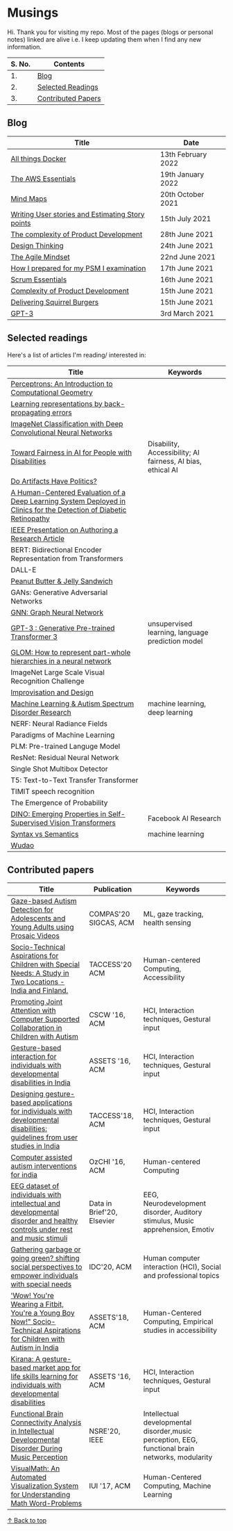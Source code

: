 # Musings 

Hi. Thank you for visiting my repo. Most of the pages (blogs or personal notes) linked are alive i.e. I keep updating them when I find any new information. 


| S. No. | Contents | 
| ------------- | ------------- |
| 1. | [Blog](https://github.com/blessinvarkey/musings#blog)|
| 2. | [Selected Readings](https://github.com/blessinvarkey/musings#papers-selected-readings) |  
| 3. | [Contributed Papers](https://github.com/blessinvarkey/musings#contributed-papers) | 

## Blog

| Title        | Date |
| ------------- | ------------- |
| [All things Docker](https://github.com/blessinvarkey/musings/blob/main/posts/docker/13-02-22-all-things-docker.md)| 13th February 2022 |
| [The AWS Essentials](https://github.com/blessinvarkey/musings/blob/main/posts/cloud/aws/theory/19-01-2022-exploring-aws-services.md)| 19th January 2022 |
| [Mind Maps](https://github.com/blessinvarkey/musings/blob/main/posts/agile/scrum/20-10-2021-mind-maps.md)| 20th October 2021 |
| [Writing User stories and Estimating Story points](https://github.com/blessinvarkey/musings/blob/main/posts/agile/scrum/15-07-2021-user-stories-and-story-points.md)| 15th July 2021 |
| [The complexity of Product Development](https://github.com/blessinvarkey/musings/blob/main/posts/agile/scrum/15-06-2021-complexity-of-product-development.md) | 28th June  2021 |
| [Design Thinking](https://github.com/blessinvarkey/musings/blob/main/posts/design/24-06-2021-design-thinking.md)| 24th June 2021 |
| [The Agile Mindset](https://github.com/blessinvarkey/musings/blob/main/posts/agile/scrum/22-06-2021-the-agile-mindset.md)| 22nd June 2021 |
| [How I prepared for my PSM I examination](https://github.com/blessinvarkey/musings/blob/main/posts/agile/scrum/17-06-2021-psm-1-certification.md)| 17th June 2021 |
| [Scrum Essentials](https://github.com/blessinvarkey/musings/blob/main/posts/agile/scrum/16-06-2021-scrum-essentials.md) | 16th June 2021 | 
| [Complexity of Product Development](https://github.com/blessinvarkey/musings/blob/main/posts/agile/scrum/15-06-2021-complexity-of-product-development.md) | 15th June 2021 | 
| [Delivering Squirrel Burgers](https://github.com/blessinvarkey/musings/blob/main/posts/agile/scrum/15-06-2021-scrum-1-squirrel-burgers.md) | 15th June 2021 |
| [GPT-3](https://github.com/blessinvarkey/musings/blob/main/posts/gpt/GPT-3.md)| 3rd March 2021 |


## Selected readings
Here's a list of articles I'm reading/ interested in:

| Title        | Keywords |
| ------------- | ------------- |
| [Perceptrons: An Introduction to Computational Geometry](https://mitpress.mit.edu/books/perceptrons)||
| [Learning representations by back-propagating errors](https://www.nature.com/articles/323533a0)||
| [ImageNet Classification with Deep Convolutional Neural Networks](https://papers.nips.cc/paper/2012/file/c399862d3b9d6b76c8436e924a68c45b-Paper.pdf)||
|[Toward Fairness in AI for People with Disabilities](https://arxiv.org/abs/1907.02227)|Disability, Accessibility; AI fairness, AI bias, ethical AI|
|[Do Artifacts Have Politics?](https://nissenbaum.tech.cornell.edu/papers/Winner.pdf)||
|[A Human-Centered Evaluation of a Deep Learning System Deployed in Clinics for the Detection of Diabetic Retinopathy](https://dl.acm.org/doi/abs/10.1145/3313831.3376718)||
|[IEEE Presentation on Authoring a Research Article](https://ccstatic.ccindex.cn/event/33/39/49/7/rt/1/documents/resourceList1629805348095/finalslidedeckieeeauthorshipoasymposium26thaugust20211629805340579.pdf)|
| BERT: Bidirectional Encoder Representation from Transformers ||
| DALL-E | |
| [Peanut Butter & Jelly Sandwich](http://static.zerorobotics.mit.edu/docs/team-activities/ProgrammingPeanutButterAndJelly.pdf)| |
| GANs: Generative Adversarial Networks ||
| [GNN: Graph Neural Network](https://dataflowr.github.io/website/modules/graph1/) | |
| [GPT-3 : Generative Pre-trained Transformer 3](posts/GPT-3.md) | unsupervised learning, language prediction model |
| [GLOM: How to represent part-whole hierarchies in a neural network](https://arxiv.org/pdf/2102.12627.pdf)||
| ImageNet Large Scale Visual Recognition Challenge ||
| [Improvisation and Design](https://www.researchgate.net/publication/221516785_Improvisation_principles_and_techniques_for_design) ||
| [Machine Learning & Autism Spectrum Disorder Research](https://github.com/blessinvarkey/musings/blob/main/posts/ml-asd-dl.md)|machine learning, deep learning|
| NERF: Neural Radiance Fields | |
| Paradigms of Machine Learning |  |
| PLM: Pre-trained Languge Model | | 
| ResNet: Residual Neural Network | | 
| Single Shot Multibox Detector | |
| T5: Text-to-Text Transfer Transformer ||
| TIMIT speech recognition ||
| The Emergence of Probability ||
| [DINO: Emerging Properties in Self-Supervised Vision Transformers](https://ai.facebook.com/blog/dino-paws-computer-vision-with-self-supervised-transformers-and-10x-more-efficient-training) |Facebook AI Research|
| [Syntax vs Semantics](https://github.com/blessinvarkey/musings/blob/main/posts/Syntax-vs-Semantics.md)| machine learning |
| [Wudao](https://en.pingwest.com/a/8693)||


## Contributed papers

| Title        | Publication | Keywords |
| ------------- | ------------- | ------------- |
| [Gaze-based Autism Detection for Adolescents and Young Adults using Prosaic Videos](https://arxiv.org/pdf/2005.12951.pdf)| COMPAS'20 SIGCAS, ACM |ML, gaze tracking, health sensing |
| [Socio-Technical Aspirations for Children with Special Needs: A Study in Two Locations - India and Finland.](https://dl.acm.org/doi/abs/10.1145/3396076)| TACCESS'20 ACM | Human-centered Computing, Accessibility |
| [Promoting Joint Attention with Computer Supported Collaboration in Children with Autism](https://dl.acm.org/doi/abs/10.1145/2818048.2819930) | CSCW '16, ACM| HCI, Interaction techniques, Gestural input |
|[Gesture-based interaction for individuals with developmental disabilities in India](https://dl.acm.org/doi/abs/10.1145/2982142.2982166)|ASSETS '16, ACM| HCI, Interaction techniques, Gestural input |
|[Designing gesture-based applications for individuals with developmental disabilities: guidelines from user studies in India](https://dl.acm.org/doi/abs/10.1145/3161710)| TACCESS'18, ACM|HCI, Interaction techniques, Gestural input |
|[Computer assisted autism interventions for india](https://dl.acm.org/doi/abs/10.1145/3010915.3011007) | OzCHI '16, ACM|Human-centered Computing |
|[EEG dataset of individuals with intellectual and developmental disorder and healthy controls under rest and music stimuli](https://www.sciencedirect.com/science/article/pii/S2352340920303826)| Data in Brief'20, Elsevier|EEG, Neurodevelopment disorder, Auditory stimulus, Music apprehension, Emotiv |
|[Gathering garbage or going green? shifting social perspectives to empower individuals with special needs](https://dl.acm.org/doi/abs/10.1145/3392063.3394394)| IDC'20, ACM|Human computer interaction (HCI), Social and professional topics |
| ['Wow! You're Wearing a Fitbit, You're a Young Boy Now!" Socio-Technical Aspirations for Children with Autism in India](https://dl.acm.org/doi/abs/10.1145/3234695.3239329)| ASSETS'18, ACM |Human-Centered Computing, Empirical studies in accessibility |
| [Kirana: A gesture-based market app for life skills learning for individuals with developmental disabilities](https://dl.acm.org/doi/abs/10.1145/2982142.2982149)|ASSETS '16, ACM|HCI, Interaction techniques, Gestural input |
| [Functional Brain Connectivity Analysis in Intellectual Developmental Disorder During Music Perception](https://ieeexplore.ieee.org/abstract/document/9201163/)|  NSRE'20, IEEE|Intellectual developmental disorder,music perception, EEG, functional brain networks, modularity |
| [VisualMath: An Automated Visualization System for Understanding Math Word-Problems](https://dl.acm.org/doi/abs/10.1145/3030024.3040989)|IUI '17, ACM| Human-Centered Computing, Machine Learning |


[↑ Back to top](https://github.com/blessinvarkey/musings#musings)
